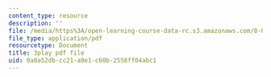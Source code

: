 ```yaml
---
content_type: resource
description: ''
file: /media/https%3A/open-learning-course-data-rc.s3.amazonaws.com/8-03sc-physics-iii-vibrations-and-waves-fall-2016/0a8a52dbcc21a0e1c60b2558ff04abc1_wwQu2_u8jeo.pdf
file_type: application/pdf
resourcetype: Document
title: 3play pdf file
uid: 0a8a52db-cc21-a0e1-c60b-2558ff04abc1
---
```

